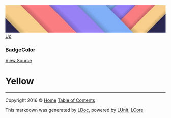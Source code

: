 ![](../Content/LDoc-banner-small.png "")
[Up](BadgeColor.md)

### BadgeColor
[View Source](../Markdown/Color/BadgeColor.cs)

# Yellow



---

Copyright 2016 &copy; [Home](../../README.md) [Table of Contents](../../TableOfContents.md)

This markdown was generated by [LDoc](https://github.com/CodeSingularity/LDoc), powered by [LUnit](https://github.com/CodeSingularity/LUnit), [LCore](https://github.com/CodeSingularity/LCore)
